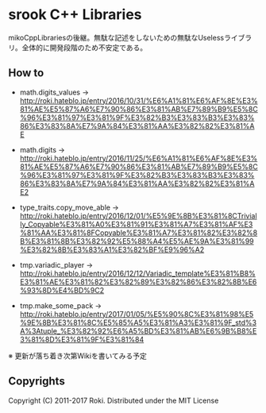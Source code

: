 # srook C++ Libraries
mikoCppLibrariesの後継。無駄な記述をしないための無駄なUselessライブラリ。全体的に開発段階のため不安定である。

## How to
* math.digits_values -> http://roki.hateblo.jp/entry/2016/10/31/%E6%A1%81%E6%AF%8E%E3%81%AE%E5%87%A6%E7%90%86%E3%81%AB%E7%89%B9%E5%8C%96%E3%81%97%E3%81%9F%E3%82%B3%E3%83%B3%E3%83%86%E3%83%8A%E7%9A%84%E3%81%AA%E3%82%82%E3%81%AE

* math.digits ->
http://roki.hateblo.jp/entry/2016/11/25/%E6%A1%81%E6%AF%8E%E3%81%AE%E5%87%A6%E7%90%86%E3%81%AB%E7%89%B9%E5%8C%96%E3%81%97%E3%81%9F%E3%82%B3%E3%83%B3%E3%83%86%E3%83%8A%E7%9A%84%E3%81%AA%E3%82%82%E3%81%AE2

* type_traits.copy_move_able ->
http://roki.hateblo.jp/entry/2016/12/01/%E5%9E%8B%E3%81%8CTrivially_Copyable%E3%81%A0%E3%81%91%E3%81%A7%E3%81%AF%E3%81%AA%E3%81%8FCopyable%E3%81%A7%E3%81%82%E3%82%8B%E3%81%8B%E3%82%92%E5%88%A4%E5%AE%9A%E3%81%99%E3%82%8B%E3%83%A1%E3%82%BF%E9%96%A2

* tmp.variadic_player ->
http://roki.hateblo.jp/entry/2016/12/12/Variadic_template%E3%81%B8%E3%81%AE%E3%81%82%E3%82%89%E3%82%86%E3%82%8B%E6%93%8D%E4%BD%9C2

* tmp.make_some_pack ->
http://roki.hateblo.jp/entry/2017/01/05/%E5%90%8C%E3%81%98%E5%9E%8B%E3%81%8C%E5%85%A5%E3%81%A3%E3%81%9F_std%3A%3Atuple_%E3%82%92%E6%A5%BD%E3%81%AB%E6%9B%B8%E3%81%8D%E3%81%9F%E3%81%84

※ 更新が落ち着き次第Wikiを書いてみる予定

## Copyrights
Copyright (C) 2011-2017 Roki.
Distributed under the MIT License

